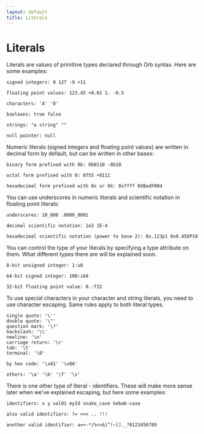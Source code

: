 ```yaml
---
layout: default
title: Literals
---
```

# Literals

Literals are values of primitive types declared through Orb syntax. Here are some examples:

```
signed integers: 0 127 -9 +11

floating point values: 123.45 +0.01 1. -0.5

characters: 'A' '0'

booleans: true false

strings: "a string" ""

null pointer: null
```

Numeric literals (signed integers and floating point values) are written in decimal form by default, but can be written in other bases:

```
binary form prefixed with 0b: 0b0110 -0b10

octal form prefixed with 0: 0755 +0111

hexadecimal form prefixed with 0x or 0X: 0x7fff 0XBadF00d
```

You can use underscores in numeric literals and scientific notation in floating point literals:

```
underscores: 10_000 .0000_0001

decimal scientific notation: 1e2 1E-4

hexadecimal scientific notation (power to base 2): 0x.123p1 0x0.456P10
```

You can control the type of your literals by specifying a type attribute on them. What different types there are will be explained soon.

```
8-bit unsigned integer: 1:u8

64-bit signed integer: 100:i64

32-bit floating point value: 0.:f32
```

To use special characters in your character and string literals, you need to use character escaping. Same rules apply to both literal types.

```
single quote: '\''
double quote: '\"'
question mark: '\?'
backslash: '\\'
newline: '\n'
carriage return: '\r'
tab: '\t'
terminal: '\0'

by hex code: '\x41' '\x0A'

others: '\a' '\b' '\f' '\v'
```

There is one other type of literal - identifiers. These will make more sense later when we've explained escaping, but here some examples:

```
identifiers: x y val01 myId snake_case kebab-case

also valid identifiers: ?= <<< .. !!!

another valid identifier: a=+-*/%<>&|^!~[]._?0123456789
```